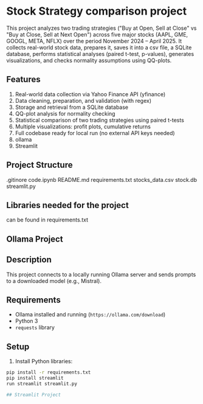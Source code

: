 # Stock Strategy comparison project 

This project analyzes two trading strategies ("Buy at Open, Sell at Close" vs "Buy at Close, Sell at Next Open") across five major stocks (AAPL, GME, GOOGL, META, NFLX) over the period November 2024 – April 2025.
It collects real-world stock data, prepares it, saves it into a csv file, a SQLite database, performs statistical analyses (paired t-test, p-values), generates visualizations, and checks normality assumptions using QQ-plots.

## Features
1. Real-world data collection via Yahoo Finance API (yfinance)
2. Data cleaning, preparation, and validation (with regex)
3. Storage and retrieval from a SQLite database
4. QQ-plot analysis for normality checking
5. Statistical comparison of two trading strategies using paired t-tests
6. Multiple visualizations: profit plots, cumulative returns
7. Full codebase ready for local run (no external API keys needed)
8. ollama
9. Streamlit 

## Project Structure
.gitinore
code.ipynb 
README.md
requirements.txt
stocks_data.csv
stock.db
streamlit.py

## Libraries needed for the project 
can be found in requirements.txt 

## Ollama Project

## Description
This project connects to a locally running Ollama server and sends prompts to a downloaded model (e.g., Mistral).

## Requirements
- Ollama installed and running (`https://ollama.com/download`)
- Python 3
- `requests` library

## Setup
1. Install Python libraries:
```bash
pip install -r requirements.txt
pip install streamlit
run streamlit streamlit.py

## Streamlit Project 
 